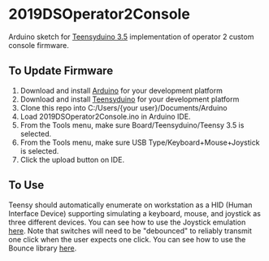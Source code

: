 # 2019DSOperator2Console
Arduino sketch for [Teensyduino 3.5](https://www.pjrc.com/store/teensy35.html) implementation of operator 2 custom console firmware.

## To Update Firmware
1. Download and install [Arduino](https://www.arduino.cc/en/Main/Software) for your development platform
2. Download and install [Teensyduino](https://www.pjrc.com/teensy/td_download.html) for your development platform
3. Clone this repo into  C:/Users/{your user}/Documents/Arduino
4. Load 2019DSOperator2Console.ino in Arduino IDE.
5. From the Tools menu, make sure Board/Teensyduino/Teensy 3.5 is selected.
6. From the Tools menu, make sure USB Type/Keyboard+Mouse+Joystick is selected.
7. Click the upload button on IDE.

## To Use
Teensy should automatically enumerate on workstation as a HID (Human Interface Device) supporting
simulating a keyboard, mouse, and joystick as three different devices. You can see how to use the
Joystick emulation [here](https://www.pjrc.com/teensy/td_joystick.html). Note that switches will need 
to be "debounced" to reliably transmit one click when the user expects one click. 
You can see how to use the Bounce library [here](https://www.pjrc.com/teensy/td_libs_Bounce.html).
